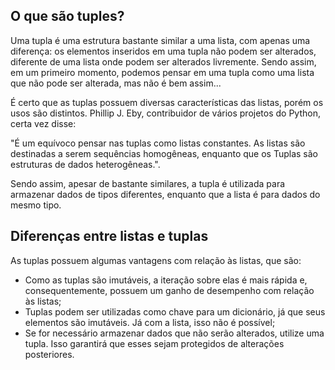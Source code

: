 ## O que são tuples?

Uma tupla é uma estrutura bastante similar a uma lista, com apenas uma diferença: os elementos inseridos em uma tupla não podem ser alterados, diferente de uma lista onde podem ser alterados livremente. Sendo assim, em um primeiro momento, podemos pensar em uma tupla como uma lista que não pode ser alterada, mas não é bem assim...

É certo que as tuplas possuem diversas características das listas, porém os usos são distintos. Phillip J. Eby, contribuidor de vários projetos do Python, certa vez disse:

"É um equívoco pensar nas tuplas como listas constantes. As listas são destinadas a serem sequências homogêneas, enquanto que os Tuplas são estruturas de dados heterogêneas.".

Sendo assim, apesar de bastante similares, a tupla é utilizada para armazenar dados de tipos diferentes, enquanto que a lista é para dados do mesmo tipo.

## Diferenças entre listas e tuplas

As tuplas possuem algumas vantagens com relação às listas, que são:

* Como as tuplas são imutáveis, a iteração sobre elas é mais rápida e, consequentemente, possuem um ganho de desempenho com relação às listas;
* Tuplas podem ser utilizadas como chave para um dicionário, já que seus elementos são imutáveis. Já com a lista, isso não é possível;
* Se for necessário armazenar dados que não serão alterados, utilize uma tupla. Isso garantirá que esses sejam protegidos de alterações posteriores.

